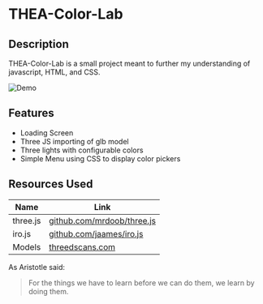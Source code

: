 # THEA-Color-Lab
## Description

THEA-Color-Lab is a small project meant to further my understanding of javascript, HTML, and CSS.

![Demo](https://i.imgur.com/qhFD7ar.gif)

## Features

- Loading Screen
- Three JS importing of glb model
- Three lights with configurable colors
- Simple Menu using CSS to display color pickers

## Resources Used

| Name | Link |
| ------ | ------ |
| three.js | [github.com/mrdoob/three.js][PlTjs] |
| iro.js | [github.com/jaames/iro.js][PlIROjs] |
| Models | [threedscans.com][PlTS] |

[PlTjs]: <https://github.com/mrdoob/three.js/>
[PlIROjs]: <https://github.com/jaames/iro.js>
[PlTS]: <http://threedscans.com/>

As Aristotle said:
> For the things we have to learn before we can do them, we learn by doing them.
